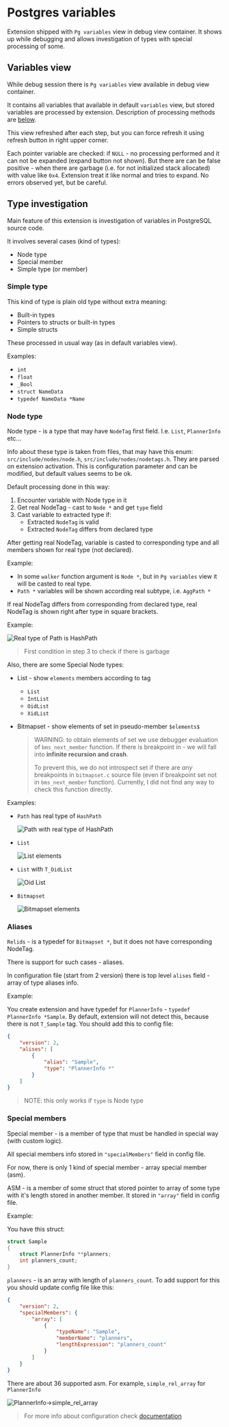 # Postgres variables

Extension shipped with `Pg variables` view in debug view container.
It shows up while debugging and allows investigation of types
with special processing of some.

## Variables view

While debug session there is `Pg variables` view available in debug view container.

It contains all variables that available in default `variables` view, but
stored variables are processed by extension.
Description of processing methods are [below](#type-investigation).

This view refreshed after each step, but you can force refresh it using
refresh button in right upper corner.

Each pointer variable are checked: if `NULL` - no processing performed
and it can not be expanded (expand button not shown).
But there are can be false positive - when there are garbage (i.e. for
not initialized stack allocated) with value like `0x4`. Extension
treat it like normal and tries to expand. No errors observed yet,
but be careful.

## Type investigation

Main feature of this extension is investigation of variables in PostgreSQL source code.

It involves several cases (kind of types):

- Node type
- Special member
- Simple type (or member)

### Simple type

This kind of type is plain old type without extra meaning:

- Built-in types
- Pointers to structs or built-in types
- Simple structs

These processed in usual way (as in default variables view).

Examples:

- `int`
- `float`
- `_Bool`
- `struct NameData`
- `typedef NameData *Name`

### Node type

Node type - is a type that may have `NodeTag` first field. I.e. `List`, `PlannerInfo` etc...

Info about these type is taken from files, that may have this enum: `src/include/nodes/node.h`, `src/include/nodes/nodetags.h`.
They are parsed on extension activation.
This is configuration parameter and can be modified, but default
values seems to be ok.

Default processing done in this way:

1. Encounter variable with Node type in it
2. Get real NodeTag - cast to `Node *` and get `type` field
3. Cast variable to extracted type if:
   - Extracted `NodeTag` is valid
   - Extracted `NodeTag` differs from declared type

After getting real NodeTag, variable is casted to corresponding type and
all members shown for real type (not declared).

Example:

- In some `walker` function argument is `Node *`, but in `Pg variables` view
  it will be casted to real type.
- `Path *` variables will be shown according real subtype, i.e. `AggPath *`

If real NodeTag differs from corresponding from declared type, real NodeTag
is shown right after type in square brackets.

Example:

![Real type of Path is HashPath](../resources/tutorial_path_is_hashpath.png)

> First condition in step 3 to check if there is garbage

Also, there are some Special Node types:

- List - show `elements` members according to tag
  - `List`
  - `IntList`
  - `OidList`
  - `XidList`

- Bitmapset - show elements of set in pseudo-member `$elements$`

    > WARNING: to obtain elements of set we use debugger evaluation of
    > `bms_next_member` function. If there is breakpoint in -
    > we will fall into **infinite recursion and crash**.
    >
    > To prevent this, we do not introspect set if there are *any*
    > breakpoints in `bitmapset.c` source file (even if breakpoint
    > set not in `bms_next_member` function).
    > Currently, I did not find any way to check this function directly.

Examples:

- `Path` has real type of `HashPath`

    ![Path with real type of HashPath](../resources/tutorial_path_hashpath.png)

- `List`

    ![List elements](../resources/tutorial_list_elements.png)

- `List` with `T_OidList`

    ![Oid List](../resources/tutorial_oid_list.png)

- `Bitmapset`

    ![Bitmapset elements](../resources/tutorial_bitmapset_elements.png)

### Aliases

`Relids` - is a typedef for `Bitmapset *`, but it does not have
corresponding NodeTag.

There is support for such cases - aliases.

In configuration file (start from 2 version) there is top level
`alises` field - array of type aliases info.

Example:

You create extension and have typedef for `PlannerInfo` -
`typedef PlannerInfo *Sample`. By default, extension will
not detect this, because there is not `T_Sample` tag.
You should add this to config file:

```json
{
    "version": 2,
    "alises": [
        {
            "alias": "Sample",
            "type": "PlannerInfo *"
        }
    ]
}
```

> NOTE: this only works if `type` is Node type

### Special members

Special member - is a member of type that must be handled in special way
(with custom logic).

All special members info stored in `"specialMembers"` field in config file.

For now, there is only 1 kind of special member - array special member (asm).

ASM - is a member of some struct that stored pointer to array of some type
with it's length stored in another member.
It stored in `"array"` field in config file.

Example:

You have this struct:

```c
struct Sample
{
    struct PlannerInfo **planners;
    int planners_count;
}
```

`planners` - is an array with length of `planners_count`. To add support for
this you should update config file like this:

```json
{
    "version": 2,
    "specialMembers": {
        "array": [
            {
                "typeName": "Sample",
                "memberName": "planners",
                "lengthExpression": "planners_count"
            }
        ]
    }
}
```

There are about 36 supported asm. For example, `simple_rel_array` for `PlannerInfo`

![PlannerInfo->simple_rel_array](../resources/tutorial_array_sm.png)

> For more info about configuration check [documentation](config_file.md)

